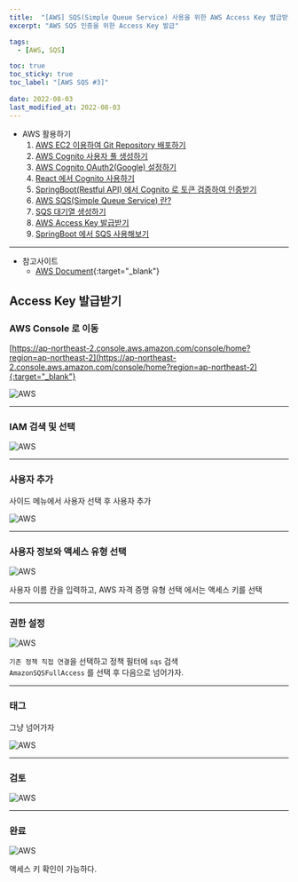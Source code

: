 ```yaml
---
title:  "[AWS] SQS(Simple Queue Service) 사용을 위한 AWS Access Key 발급받기"
excerpt: "AWS SQS 인증을 위한 Access Key 발급"

tags:
  - [AWS, SQS]

toc: true
toc_sticky: true
toc_label: "[AWS SQS #3]"
 
date: 2022-08-03
last_modified_at: 2022-08-03
---
```


- AWS 활용하기
  1.  [AWS EC2 이용하여 Git Repository 배포하기](https://ymkmoon.github.io/Aws-01-Ec2/)
  2.  [AWS Cognito 사용자 풀 생성하기](https://ymkmoon.github.io/Aws-02-Cognito/)
  3.  [AWS Cognito OAuth2(Google) 설정하기](https://ymkmoon.github.io/Aws-03-Cognito-OAuth2/)
  4.  [React 에서 Cognito 사용하기](https://ymkmoon.github.io/Aws-04-Cognito-React/)
  5.  [SpringBoot(Restful API) 에서 Cognito 로 토큰 검증하여 인증받기](https://ymkmoon.github.io/Aws-05-Springboot-Cognito/)
  6.  [AWS SQS(Simple Queue Service) 란?](https://ymkmoon.github.io/Aws-06-Sqs/)
  7.  [SQS 대기열 생성하기](https://ymkmoon.github.io/Aws-07-Sqs-Create/)
  8.  [AWS Access Key 발급받기](https://ymkmoon.github.io/Aws-08-Access-Key/)
  9.  [SpringBoot 에서 SQS 사용해보기](https://ymkmoon.github.io/Aws-09-Sqs-Message/)

<hr/>

- 참고사이트
  - [AWS Document](https://aws.amazon.com/ko/sqs/){:target="_blank"}


## Access Key 발급받기

### AWS Console 로 이동

[https://ap-northeast-2.console.aws.amazon.com/console/home?region=ap-northeast-2](https://ap-northeast-2.console.aws.amazon.com/console/home?region=ap-northeast-2){:target="_blank"}

![AWS](/assets/image/aws/AWS_SQS_01.PNG)

<hr/>

### IAM 검색 및 선택

![AWS](/assets/image/aws/AWS_SQS_11.PNG)

<hr/>

### 사용자 추가

사이드 메뉴에서 사용자 선택 후 사용자 추가

![AWS](/assets/image/aws/AWS_SQS_12.PNG)

<hr/>

### 사용자 정보와 액세스 유형 선택

![AWS](/assets/image/aws/AWS_SQS_13.PNG)

사용자 이름 칸을 입력하고, AWS 자격 증명 유형 선택 에서는 액세스 키를 선택

<hr/>

### 권한 설정

![AWS](/assets/image/aws/AWS_SQS_14.PNG)

`기존 정책 직접 연결`을 선택하고 정책 필터에 `sqs` 검색 <br>
`AmazonSQSFullAccess` 를 선택 후 다음으로 넘어가자.

<hr/>

### 태그 

그냥 넘어가자

![AWS](/assets/image/aws/AWS_SQS_15.PNG)

<hr/>

### 검토

![AWS](/assets/image/aws/AWS_SQS_16.PNG)

<hr/>

### 완료

![AWS](/assets/image/aws/AWS_SQS_17.PNG)

액세스 키 확인이 가능하다.

